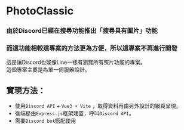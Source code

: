 # PhotoClassic

### 由於Discord已經在搜尋功能推出「搜尋具有圖片」功能<br>
### 而這功能相較這專案的方法更為方便，所以這專案不再進行開發

這是讓Discord也能像Line一樣有瀏覽所有照片功能的專案。<br>
這個專案主要是為單一伺服器設計。

## 實現方法：
* 使用`Discord API` + `Vue3 + Vite` ，取得資料再由另外設計的網頁呈現。
* 後端是由`Express.js`框架建置，呼叫`Discord API`。
* 需要`Discord bot`搭配使用
